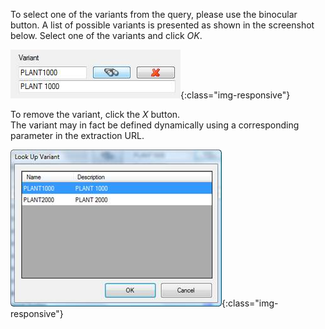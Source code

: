 To select one of the variants from the query, please use the binocular button. A list of possible variants is presented as shown in the screenshot below. Select one of the variants and click *OK*.

![Query-Variant-01](/img/content/Query-Variant-01.png){:class="img-responsive"}

To remove the variant, click the *X* button.<br>
The variant may in fact be defined dynamically using a corresponding parameter in the extraction URL.

![Query-Variant-02](/img/content/Query-Variant-02.png){:class="img-responsive"}

